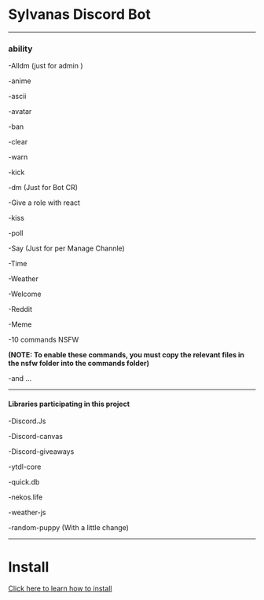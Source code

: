 # Sylvanas Discord Bot 
  ------------------------------------------------------------
### ability
 

-Alldm (just for admin ) 

-anime

-ascii

-avatar

-ban 

-clear

-warn

-kick 

-dm (Just for Bot CR)

-Give a role with react 

-kiss

-poll

-Say (Just for per Manage Channle)

-Time 

-Weather

-Welcome

-Reddit

-Meme

-10 commands NSFW 

**(NOTE: To enable these commands, you must copy the relevant files in the nsfw folder into the commands folder)**

-and ...

  ------------------------------------------------------------



#### Libraries participating in this project

-Discord.Js

-Discord-canvas

-Discord-giveaways

-ytdl-core

-quick.db

-nekos.life

-weather-js

-random-puppy (With a little change)

  ------------------------------------------------------------

# Install

[Click here to learn how to install ](https://amirzarei007.github.io/Sylvanas-Bot/)
